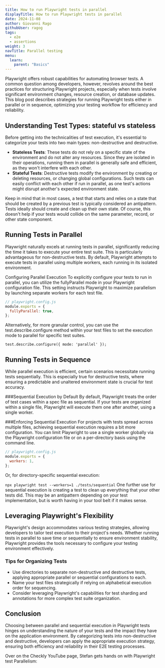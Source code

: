 ```yaml
---
title: How to run Playwright tests in parallel
displayTitle: How to run Playwright tests in parallel
date: 2024-11-08
author: Giovanni Rago
githubUser: ragog
tags:
  - e2e
  - assertions
weight: 3
navTitle: Parallel testing
menu:
  learn:
    parent: "Basics"
---
```


Playwright offers robust capabilities for automating browser tests. A common question among developers, however, revolves around the best practices for structuring Playwright projects, especially when tests involve significant environment changes, resource creation, or database updates. This blog post describes strategies for running Playwright tests either in parallel or in sequence, optimizing your testing workflow for efficiency and reliability.

## Understanding Test Types: stateful vs stateless

Before getting into the technicalities of test execution, it's essential to categorize your tests into two main types: non-destructive and destructive.

- **Stateless Tests**: These tests do not rely on a specific state of the environment and do not alter any resources. Since they are isolated in their operations, running them in parallel is generally safe and efficient, as they won't interfere with each other.
- **Stateful Tests**: Destructive tests modify the environment by creating or deleting resources, or changing global configurations. Such tests can easily conflict with each other if run in parallel, as one test's actions might disrupt another's expected environment state.

Keep in mind that in most cases, a test that starts and relies on a state that should be created by a previous test is typically considered an antipattern. Tests ideally should create and clean up their own state. Of course, this doesn't help if your tests would collide on the same parameter, record, or other state component.

## Running Tests in Parallel
Playwright naturally excels at running tests in parallel, significantly reducing the time it takes to execute your entire test suite. This is particularly advantageous for non-destructive tests. By default, Playwright attempts to execute tests in parallel using multiple workers, each running in its isolated environment.

Configuring Parallel Execution
To explicitly configure your tests to run in parallel, you can utilize the fullyParallel mode in your Playwright configuration file. This setting instructs Playwright to maximize parallelism by launching separate workers for each test file.

```js
// playwright.config.js
module.exports = {
  fullyParallel: true,
};
```

Alternatively, for more granular control, you can use the test.describe.configure method within your test files to set the execution mode to parallel for specific test suites.

`test.describe.configure({ mode: 'parallel' });`

## Running Tests in Sequence
While parallel execution is efficient, certain scenarios necessitate running tests sequentially. This is especially true for destructive tests, where ensuring a predictable and unaltered environment state is crucial for test accuracy.

###Sequential Execution by Default
By default, Playwright treats the order of test cases within a spec file as sequential. If your tests are organized within a single file, Playwright will execute them one after another, using a single worker.

###Enforcing Sequential Execution
For projects with tests spread across multiple files, achieving sequential execution requires a bit more configuration. You can limit Playwright to use a single worker globally via the Playwright configuration file or on a per-directory basis using the command line.

```js
// playwright.config.js
module.exports = {
  workers: 1,
};
```

Or, for directory-specific sequential execution:

`npx playwright test --workers=1 ./tests/sequential`
One further use for sequential execution is creating a test to clean up everything that your other tests did. This may be an antipattern depending on your test implementation, but is worth having in your tool belt if it makes sense.

## Leveraging Playwright's Flexibility
Playwright's design accommodates various testing strategies, allowing developers to tailor test execution to their project's needs. Whether running tests in parallel to save time or sequentially to ensure environment stability, Playwright provides the tools necessary to configure your testing environment effectively.

### Tips for Organizing Tests

- Use directories to separate non-destructive and destructive tests, applying appropriate parallel or sequential configurations to each.
- Name your test files strategically if relying on alphabetical execution order for sequencing.
- Consider leveraging Playwright's capabilities for test sharding and annotations for more complex test suite organization.

## Conclusion

Choosing between parallel and sequential execution in Playwright tests hinges on understanding the nature of your tests and the impact they have on the application environment. By categorizing tests into non-destructive and destructive, developers can apply the appropriate execution strategy, ensuring both efficiency and reliability in their E2E testing processes.

Over on the Checkly YouTube page, Stefan gets hands on with Playwright test Parallelism: